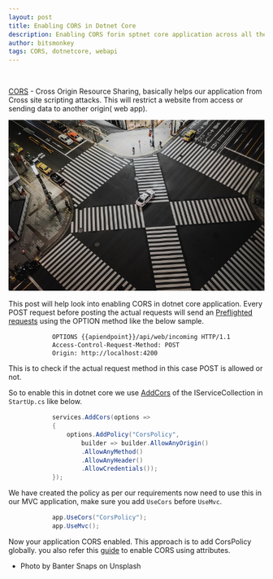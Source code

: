 ```yaml
---
layout: post
title: Enabling CORS in Dotnet Core
description: Enabling CORS forin sptnet core application across all the controllers globally
author: bitsmonkey
tags: CORS, dotnetcore, webapi
---
```

<br/>

[CORS](https://developer.mozilla.org/en-US/docs/Web/HTTP/CORS) - Cross Origin Resource Sharing, basically helps our application from Cross site scripting attacks. This will restrict a website from access or sending data to another origin( web app).

![Photo by Banter Snaps on Unsplash](/../img/corsdotnetcore.jpg)

This post will help look into enabling CORS in dotnet core application. Every POST request before posting the actual requests will send an [Preflighted requests](https://developer.mozilla.org/en-US/docs/Web/HTTP/CORS#Preflighted_requests) using the OPTION method like the below sample.

```
            OPTIONS {{apiendpoint}}/api/web/incoming HTTP/1.1
            Access-Control-Request-Method: POST
            Origin: http://localhost:4200
```
This is to check if the actual request method in this case POST is allowed or not.

So to enable this in dotnet core we use [AddCors](https://docs.microsoft.com/en-us/dotnet/api/microsoft.extensions.dependencyinjection.mvccorsmvccorebuilderextensions.addcors?view=aspnetcore-2.2) of the IServiceCollection in `StartUp.cs` like below.

```csharp
            services.AddCors(options =>
            {
                options.AddPolicy("CorsPolicy",
                    builder => builder.AllowAnyOrigin()
                    .AllowAnyMethod()
                    .AllowAnyHeader()
                    .AllowCredentials());
            });
```

We have created the policy as per our requirements now need to use this in our MVC application, make sure you add `UseCors` before `UseMvc`.

```csharp
            app.UseCors("CorsPolicy");
            app.UseMvc();
```

Now your application CORS enabled. This approach is to add CorsPolicy globally. you also refer this [guide](https://docs.microsoft.com/en-us/aspnet/core/security/cors?view=aspnetcore-2.2#enable-cors-with-attributes) to enable CORS using attributes.

- Photo by Banter Snaps on Unsplash